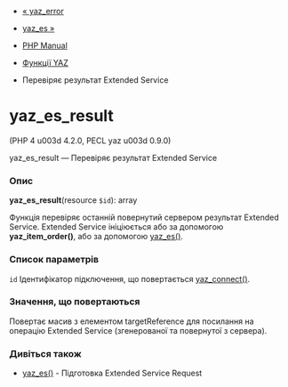 - [« yaz_error](function.yaz-error.md)
- [yaz_es »](function.yaz-es.md)

- [PHP Manual](index.md)
- [Функції YAZ](ref.yaz.md)
- Перевіряє результат Extended Service

# yaz_es_result

(PHP 4 u003d 4.2.0, PECL yaz u003d 0.9.0)

yaz_es_result — Перевіряє результат Extended Service

### Опис

**yaz_es_result**(resource `$id`): array

Функція перевіряє останній повернутий сервером результат Extended
Service. Extended Service ініціюється або за допомогою
**yaz_item_order()**, або за допомогою [yaz_es()](function.yaz-es.md).

### Список параметрів

`id`
Ідентифікатор підключення, що повертається
[yaz_connect()](function.yaz-connect.md).

### Значення, що повертаються

Повертає масив з елементом targetReference для посилання на операцію
Extended Service (згенерованої та повернутої з сервера).

### Дивіться також

- [yaz_es()](function.yaz-es.md) - Підготовка Extended Service
Request
